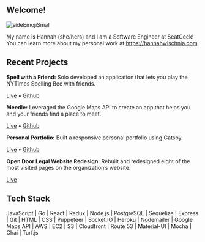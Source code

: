 ## Welcome!
![sideEmojiSmall](https://user-images.githubusercontent.com/76498844/125205220-d2f82d00-e246-11eb-9650-9483a3e934d0.png)

<!-- ![helloImageSmall](https://user-images.githubusercontent.com/76498844/125205254-f91dcd00-e246-11eb-9d8c-4c33acf1b363.png) -->

My name is Hannah (she/hers) and I am a Software Engineer at SeatGeek! You can learn more about my personal work at https://hannahwischnia.com.

## Recent Projects
**Spell with a Friend:** Solo developed an application that lets you play the NYTimes Spelling Bee with friends.

[Live](https://spellwithafriend.com) • [Github](https://github.com/wisch628/SpellWithAFriend)


**Meedle:** Leveraged the Google Maps API to create an app that helps you and your friends find a place to meet.

[Live](https://meedleapp.herokuapp.com/) • [Github](https://github.com/Mewtwo-s/mapapp)


**Personal Portfolio:** Built a responsive personal portfolio using Gatsby.

[Live](https://hannahwischnia.com/) • [Github](https://github.com/wisch628/portfolio)

**Open Door Legal Website Redesign:** Rebuilt and redesigned eight of the most visited pages on the organization’s website.

[Live](https://opendoorlegal.org/why-legal-aid/)

## Tech Stack

JavaScript | Go | React | Redux | Node.js | PostgreSQL | Sequelize | Express | Git | HTML | CSS | Puppeteer | Socket.IO | Heroku | Nodemailer | Google Maps API | AWS | EC2 | S3 | Cloudfront | Route 53 | Material-UI | Mocha | Chai | Turf.js
